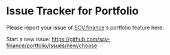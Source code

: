 # Issue Tracker for Portfolio

Please report your issue of [SCV.finance](https://scv.finance)'s portfolio feature here.

Start a new issue: https://github.com/scv-finance/portfolio/issues/new/choose

